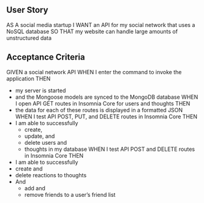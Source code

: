 ## User Story
AS A social media startup
I WANT an API for my social network that uses a NoSQL database
SO THAT my website can handle large amounts of unstructured data

## Acceptance Criteria

GIVEN a social network API
WHEN I enter the command to invoke the application
THEN 
  * my server is started 
  * and the Mongoose models are synced to the MongoDB database
WHEN I open API GET routes in Insomnia Core for users and thoughts
THEN 
  * the data for each of these routes is displayed in a formatted JSON
WHEN I test API POST, PUT, and DELETE routes in Insomnia Core
THEN 
  * I am able to successfully 
    - create, 
    - update, and 
    - delete users and 
    - thoughts in my database
WHEN I test API POST and DELETE routes in Insomnia Core
THEN 
  * I am able to successfully 
  * create and 
  * delete reactions to thoughts
  * And 
    - add and 
    - remove friends to a user’s friend list